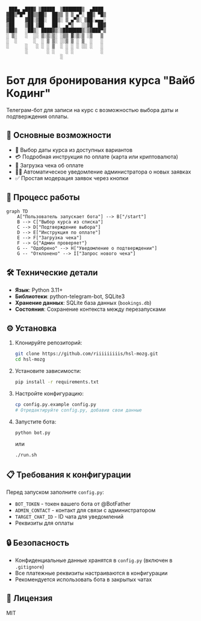 ```
 ███▄ ▄███▓ ▒█████  ▒███████▒  ▄████ 
▓██▒▀█▀ ██▒▒██▒  ██▒▒ ▒ ▒ ▄▀░ ██▒ ▀█▒
▓██    ▓██░▒██░  ██▒░ ▒ ▄▀▒░ ▒██░▄▄▄░
▒██    ▒██ ▒██   ██░  ▄▀▒   ░░▓█  ██▓
▒██▒   ░██▒░ ████▓▒░▒███████▒░▒▓███▀▒
░ ▒░   ░  ░░ ▒░▒░▒░ ░▒▒ ▓░▒░▒ ░▒   ▒ 
░  ░      ░  ░ ▒ ▒░ ░░▒ ▒ ░ ▒  ░   ░ 
░      ░   ░ ░ ░ ▒  ░ ░ ░ ░ ░░ ░   ░ 
       ░       ░ ░    ░ ░          ░ 
                    ░                 
```

# Бот для бронирования курса "Вайб Кодинг"

Телеграм-бот для записи на курс с возможностью выбора даты и подтверждения оплаты.

## 🚀 Основные возможности

- 📅 Выбор даты курса из доступных вариантов
- 💳 Подробная инструкция по оплате (карта или криптовалюта)
- 📸 Загрузка чека об оплате
- 👨‍💻 Автоматическое уведомление администратора о новых заявках
- ✅ Простая модерация заявок через кнопки

## 🔄 Процесс работы

```mermaid
graph TD
    A["Пользователь запускает бота"] --> B["/start"]
    B --> C["Выбор курса из списка"]
    C --> D["Подтверждение выбора"]
    D --> E["Инструкция по оплате"]
    E --> F["Загрузка чека"]
    F --> G{"Админ проверяет"}
    G -- "Одобрено" --> H["Уведомление о подтверждении"]
    G -- "Отклонено" --> I["Запрос нового чека"]
```

## 🛠 Технические детали

- **Язык**: Python 3.11+
- **Библиотеки**: python-telegram-bot, SQLite3
- **Хранение данных**: SQLite база данных (`bookings.db`)
- **Состояния**: Сохранение контекста между перезапусками

## ⚙️ Установка

1. Клонируйте репозиторий:
   ```bash
   git clone https://github.com/riiiiiiiiis/hsl-mozg.git
   cd hsl-mozg
   ```

2. Установите зависимости:
   ```bash
   pip install -r requirements.txt
   ```

3. Настройте конфигурацию:
   ```bash
   cp config.py.example config.py
   # Отредактируйте config.py, добавив свои данные
   ```

4. Запустите бота:
   ```bash
   python bot.py
   ```
   или
   ```bash
   ./run.sh
   ```

## 📋 Требования к конфигурации

Перед запуском заполните `config.py`:
- `BOT_TOKEN` - токен вашего бота от @BotFather
- `ADMIN_CONTACT` - контакт для связи с администратором
- `TARGET_CHAT_ID` - ID чата для уведомлений
- Реквизиты для оплаты

## 🔒 Безопасность

- Конфиденциальные данные хранятся в `config.py` (включен в `.gitignore`)
- Все платежные реквизиты настраиваются в конфигурации
- Рекомендуется использовать бота в закрытых чатах

## 📝 Лицензия

MIT
